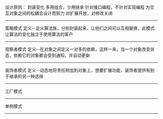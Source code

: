 设计原则：
封装变化
多用组合，少用继承
针对接口编程，不针对实现编程
为交互对象之间的松耦合设计而努力
对扩展开放，对修改关闭

------
策略模式
定义--定义算法族，分别封装起来，让他们之间可以互相替换，此模式让算法的变化独立于使用算法的客户

------
观察者模式
定义--在对象之间定义一对多的依赖，这样一来，当一个对象改变状态，依赖它的对象都会受到通知，并自动更新

------
装饰者模式
定义--动态地将责任附加到对象上，想要扩展功能，装饰者提供有别于继承的另一种选择

------
工厂模式

------
单例模式

------
